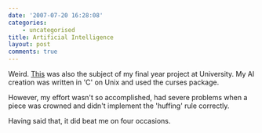 ```yaml
---
date: '2007-07-20 16:28:08'
categories:
    - uncategorised
title: Artificial Intelligence
layout: post
comments: true
---
```

Weird. [This](http://news.bbc.co.uk/1/hi/sci/tech/6907018.stm) was also
the subject of my final year project at University. My AI creation was
written in 'C' on Unix and used the curses package.

However, my effort wasn't so accomplished, had severe problems when a
piece was crowned and didn't implement the 'huffing' rule correctly.

Having said that, it did beat me on four occasions.
